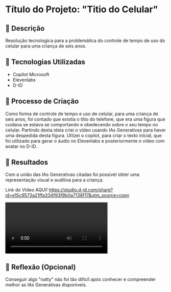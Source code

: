 # Título do Projeto: "Titio do Celular"

## 📒 Descrição
Resolução tecnologica para a problemática do controle de tempo de uso do celular para uma criança de seis anos.

## 🤖 Tecnologias Utilizadas
- Copilot Microsoft
- Elevenlabs
- D-ID

## 🧐 Processo de Criação
Como forma de controle de tempo e uso de celular, para uma criança de seis anos, foi contado que existia o titio do telefone, que era uma figura que cuidava se estava se comportando e obedecendo sobre o seu tempo no celular. Partindo desta ideia criei o vídeo usando IAs Generativas para haver uma despedida desta figura.
Utlizei o copilot, para criar o texto inicial, que foi utilizado para gerar o áudio no Elevenlabs e posteriormente o vídeo com avatar no D-ID.

## 🚀 Resultados
Com a união das IAs Generativas citadas foi possível obter uma representação visual e auditiva para a criança.

Link do Vídeo AQUI! <https://studio.d-id.com/share?id=e15c9573a21ffa334f93f9b0a7138f17&utm_source=copy>

<video src="https://studio.d-id.com/share?id=e15c9573a21ffa334f93f9b0a7138f17&utm_source=copy/to/video.mp4" width="320" heigth="240" controls></video>

## 💭 Reflexão (Opcional)
Conseguir algo "natty" não foi tão dificíl após conhecer e compreender melhor as IAs Generativas disponiveís.
